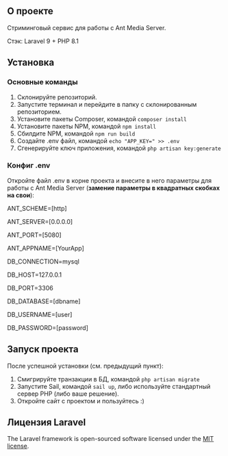## О проекте

Стриминговый сервис для работы с Ant Media Server. 

Стэк: Laravel 9 + PHP 8.1

## Установка

### Основные команды
1. Склонируйте репозиторий.
2. Запустите терминал и перейдите в папку с склонированным репозиторием.
3. Установите пакеты Composer, командой `composer install`
4. Установите пакеты NPM, командой `npm install`
5. Сбилдите NPM, командой `npm run build`
6. Создайте .env файл, командой `echo "APP_KEY=" >> .env`
7. Сгенерируйте ключ приложения, командой `php artisan key:generate`

### Конфиг .env

Откройте файл .env в корне проекта и внесите в него параметры для работы с Ant Media Server (**замение параметры в квадратных скобках на свои**):

ANT_SCHEME=[http]

ANT_SERVER=[0.0.0.0]

ANT_PORT=[5080]

ANT_APPNAME=[YourApp]

DB_CONNECTION=mysql

DB_HOST=127.0.0.1

DB_PORT=3306

DB_DATABASE=[dbname]

DB_USERNAME=[user]

DB_PASSWORD=[password]

## Запуск проекта

После успешной установки (см. предыдущий пункт):

1. Смигрируйте транзакции в БД, командой `php artisan migrate`
2. Запустите Sail, командой `sail up`, либо используйте стандартный сервер PHP (либо ваше решение).
3. Откройте сайт с проектом и пользуйтесь :)

## Лицензия Laravel

The Laravel framework is open-sourced software licensed under the [MIT license](https://opensource.org/licenses/MIT).
